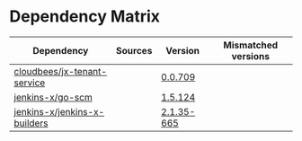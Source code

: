 # Dependency Matrix

Dependency | Sources | Version | Mismatched versions
---------- | ------- | ------- | -------------------
[cloudbees/jx-tenant-service](https://github.com/cloudbees/jx-tenant-service) |  | [0.0.709](https://github.com/cloudbees/jx-tenant-service/releases/tag/v0.0.709) | 
[jenkins-x/go-scm](https://github.com/jenkins-x/go-scm) |  | [1.5.124]() | 
[jenkins-x/jenkins-x-builders](https://github.com/jenkins-x/jenkins-x-builders) |  | [2.1.35-665]() | 
